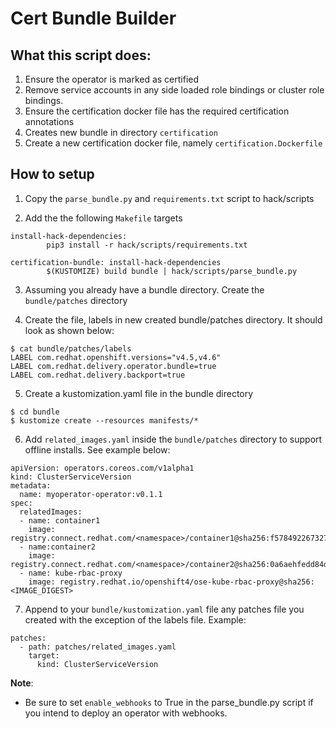 # Cert Bundle Builder

## What this script does:
1. Ensure the operator is marked as certified
2. Remove service accounts in any side loaded role bindings or cluster role bindings.
3. Ensure the certification docker file has the required certification annotations
4. Creates new bundle in directory `certification`
5. Create a new certification docker file, namely `certification.Dockerfile`

## How to setup

1. Copy the `parse_bundle.py` and `requirements.txt` script to hack/scripts

2. Add the the following `Makefile` targets

```
install-hack-dependencies:
        pip3 install -r hack/scripts/requirements.txt

certification-bundle: install-hack-dependencies
        $(KUSTOMIZE) build bundle | hack/scripts/parse_bundle.py
```


3. Assuming you already have a bundle directory. Create the `bundle/patches` directory

4. Create the file, labels in new created bundle/patches directory. It should look as shown below:
```
$ cat bundle/patches/labels
LABEL com.redhat.openshift.versions="v4.5,v4.6"
LABEL com.redhat.delivery.operator.bundle=true
LABEL com.redhat.delivery.backport=true
```
5. Create a kustomization.yaml file in the bundle directory

```
$ cd bundle
$ kustomize create --resources manifests/*
```

6. Add `related_images.yaml` inside the `bundle/patches` directory to support offline installs. See example below:

```
apiVersion: operators.coreos.com/v1alpha1
kind: ClusterServiceVersion
metadata:
  name: myoperator-operator:v0.1.1
spec:
  relatedImages:
  - name: container1
    image: registry.connect.redhat.com/<namespace>/container1@sha256:f57849226732751479033e67aa5517662ccb60e982084110650d15b4f7d21cfh
  - name:container2
    image: registry.connect.redhat.com/<namespace>/container2@sha256:0a6aehfedd84de751bbbcefea69170fadd269d9caaaa58d97b45dcd060ef44c31
  - name: kube-rbac-proxy
    image: registry.redhat.io/openshift4/ose-kube-rbac-proxy@sha256:<IMAGE_DIGEST>
```

7. Append to your `bundle/kustomization.yaml` file any patches file you created with the exception of the labels file.
Example:

```
patches:
  - path: patches/related_images.yaml
    target:
      kind: ClusterServiceVersion
```

**Note**:
- Be sure to set `enable_webhooks` to True in the parse_bundle.py script if you intend to deploy an operator with webhooks.
